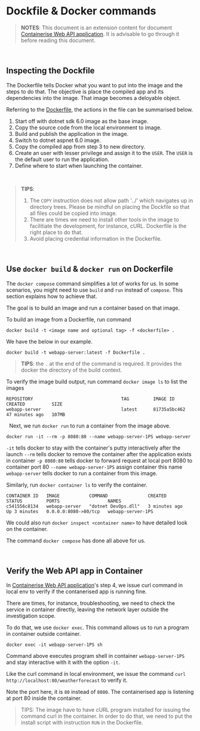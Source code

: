 # Dockfile & Docker commands

> **NOTES**: This document is an extension content for document [Containerise Web API application](./README.md). It is advisable to go through it before reading this document.

&nbsp;

## Inspecting the Dockfile

The Dockerfile tells Docker what you want to put into the image and the steps to do that. The objective is place the compiled app and its dependencies into the image. That image becomes a deloyable object.

Referring to the [Dockerfile](./Dockerfile), the actions in the file can be summarised below.

1. Start off with dotnet sdk 6.0 image as the base image.
2. Copy the source code from the local environment to image.
3. Build and publish the application in the image.
4. Switch to dotnet aspnet 6.0 image.
5. Copy the compiled app from step 3 to new directory.
6. Create an user with lesser privilege and assign it to the `USER`. The `USER` is the default user to run the application.
7. Define where to start when launching the container.

&nbsp;

> **TIPS**:
> 
> 1. The `COPY` instruction does not allow path '../' which navigates up in directory trees. Please be mindful on placing the Dockfile so that all files could be copied into image.
> 2. There are times we need to install other tools in the image to facilitiate the development, for instance, cURL. Dockerfile is the right place to do that.
> 3. Avoid placing credential information in the Dockerfile.

&nbsp;

## Use `docker build` & `docker run` on Dockerfile

The `docker compose` command simplifies a lot of works for us. In some scenarios, you might need to use `build` and `run` instead of `compose`. This section explains how to achieve that.

The goal is to build an image and run a container based on that image.

To build an image from a Dockerfile, run command

```
docker build -t <image name and optional tag> -f <dockerfile> .
```

We have the below in our example.

```
docker build -t webapp-server:latest -f Dockerfile .
```

> **TIPS**: the `.` at the end of the command is required. It provides the docker the directory of the build context.

To verify the image build output, run command `docker image ls` to list the images

```
REPOSITORY                                 TAG         IMAGE ID       CREATED          SIZE
webapp-server                              latest      81735a5bc462   47 minutes ago   107MB
```

&nbsp;
Next, we run `docker run` to run a container from the image above.

```
docker run -it --rm -p 8080:80 --name webapp-server-1PS webapp-server
```

`-it` tells docker to stay with the container's putty interactively after the launch
`--rm` tells docker to remove the container after the application exists in container
`-p 8080:80` tells docker to forward request at local port 8080 to container port 80
`--name webapp-server-1PS` assign container this name
`webapp-server` tells docker to run a container from this image.

Similarly, run `docker container ls` to verify the container.

```
CONTAINER ID   IMAGE           COMMAND               CREATED         STATUS         PORTS                  NAMES
c541556c8134   webapp-server   "dotnet DevOps.dll"   3 minutes ago   Up 3 minutes   0.0.0.0:8080->80/tcp   webapp-server-1PS
```

We could also run `docker inspect <container name>` to have detailed look on the container.

The command `docker compose` has done all above for us. 

&nbsp;

## Verify the Web API app in Container

In [Containerise Web API application](./README.md)'s step 4, we issue curl command in local env to verify if the contanerised app is running fine.

There are times, for instance, troubleshooting, we need to check the service in container directly, leaving the network layer outside the investigation scope.

To do that, we use `docker exec`. This command allows us to run a program in container outside container.

```
docker exec -it webapp-server-1PS sh
```

Command above executes program shell in container `webapp-server-1PS` and stay interactive with it with the option `-it`.

Like the curl command in local environment, we issue the command `curl http://localhost:80/weatherforecast` to verify it.

Note the port here, it is `80` instead of `8080`. The containerised app is listening at port 80 inside the container.

> TIPS:
> The image have to have cURL program installed for issuing the command curl in the container. In order to do that, we need to put the install script with instruction `RUN` in the Dockerfile.


